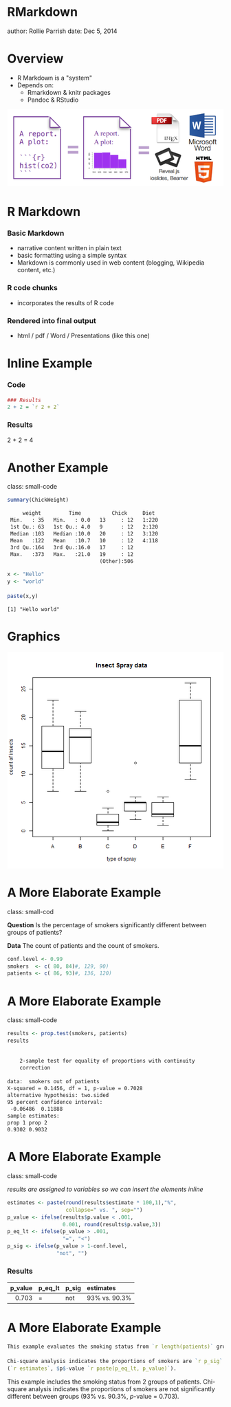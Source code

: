 
<!-- https://github.com/ajlyons/rpres_css -->
<style>

.reveal h1, .reveal h2, .reveal h3 {
  word-wrap: normal;
  -moz-hyphens: none;
}

.footer {
    color: black; background: #E8E8E8;
    position: fixed; top: 90%;
    text-align:center; width:100%;
}

.small-code pre code {
  font-size: 1em;
}


</style>



RMarkdown
===============
author: Rollie Parrish
date: Dec 5, 2014



Overview
===============
- R Markdown is a "system"
- Depends on:
    - Rmarkdown & knitr packages
    - Pandoc & RStudio

![](RMarkdown-figure/2014-11-30_175325.png)

R Markdown
================

### Basic Markdown
- narrative content written in plain text
- basic formatting using a simple syntax
- Markdown is commonly used in web content
    (blogging, Wikipedia content, etc.)

### R code chunks
- incorporates the results of R code

### Rendered into final output
- html / pdf / Word / Presentations (like this one)


Inline Example
================

### Code

```r
### Results
2 + 2 = `r 2 + 2`
```


### Results

2 + 2 = 4


Another Example
===============
class: small-code

```r
summary(ChickWeight)
```

```
     weight         Time          Chick     Diet   
 Min.   : 35   Min.   : 0.0   13     : 12   1:220  
 1st Qu.: 63   1st Qu.: 4.0   9      : 12   2:120  
 Median :103   Median :10.0   20     : 12   3:120  
 Mean   :122   Mean   :10.7   10     : 12   4:118  
 3rd Qu.:164   3rd Qu.:16.0   17     : 12          
 Max.   :373   Max.   :21.0   19     : 12          
                              (Other):506          
```


```r
x <- "Hello"
y <- "world"

paste(x,y)
```

```
[1] "Hello world"
```


Graphics
================


<img src="RMarkdown-figure/plot1.png" title="Race" alt="Race" style="display: block; margin: auto;" />





A More Elaborate Example
================
class: small-cod

__Question__
Is the percentage of smokers significantly different between groups of patients?

__Data__ The count of patients and the count of smokers.


```r
conf.level <- 0.99
smokers  <- c( 80, 84)#, 129, 90)
patients <- c( 86, 93)#, 136, 120)
```



A More Elaborate Example
================
class: small-code



```r
results <- prop.test(smokers, patients)
results
```

```

	2-sample test for equality of proportions with continuity
	correction

data:  smokers out of patients
X-squared = 0.1456, df = 1, p-value = 0.7028
alternative hypothesis: two.sided
95 percent confidence interval:
 -0.06486  0.11888
sample estimates:
prop 1 prop 2 
0.9302 0.9032 
```



A More Elaborate Example
=====================
class: small-code

_results are assigned to variables so we can insert the elements inline_


```r
estimates <- paste(round(results$estimate * 100,1),"%",
                   collapse=" vs. ", sep="")
p_value <- ifelse(results$p.value < .001,
                  0.001, round(results$p.value,3))
p_eq_lt <- ifelse(p_value > .001,
                  "=", "<")
p_sig <- ifelse(p_value > 1-conf.level,
                "not", "")
```

### Results

| p_value|p_eq_lt |p_sig |estimates     |
|-------:|:-------|:-----|:-------------|
|   0.703|=       |not   |93% vs. 90.3% |


A More Elaborate Example
================


```r
This example evaluates the smoking status from `r length(patients)` groups of patients.

Chi-square analysis indicates the proportions of smokers are `r p_sig` significantly different between groups
(`r estimates`, $p$-value `r paste(p_eq_lt, p_value)`).
```


This example includes the smoking status from 2 groups of patients. Chi-square analysis indicates the proportions of smokers are not significantly different between groups (93% vs. 90.3%, $p$-value = 0.703).













